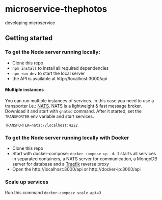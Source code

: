 # microservice-thephotos
developing microservice

## Getting started

### To get the Node server running locally:

- Clone this repo
- `npm install` to install all required dependencies
- `npm run dev` to start the local server
- the API is available at http://localhost:3000/api

#### Multiple instances
You can run multiple instances of services. In this case you need to use a transporter i.e.: [NATS](https://nats.io). NATS is a lightweight & fast message broker. Download it and start with `gnatsd` command. After it started, set the `TRANSPORTER` env variable and start services.
```
TRANSPORTER=nats://localhost:4222
```

### To get the Node server running locally with Docker
- Clone this repo
- Start with docker-compose: `docker compose up -d`. It starts all services in separated containers, a NATS server for communication, a MongoDB server for database and a [Traefik](https://traefik.io/) reverse proxy
- Open the http://localhost:3000/api or http://docker-ip:3000/api

### Scale up services
Run this command
	`docker-compose scale api=3`